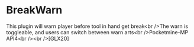 # BreakWarn
This plugin will warn player before tool in hand get break&lt;br />The warn is toggleable, and users can switch between warn arts&lt;br />Pocketmine-MP API4&lt;br />&lt;br />[GLX20]
